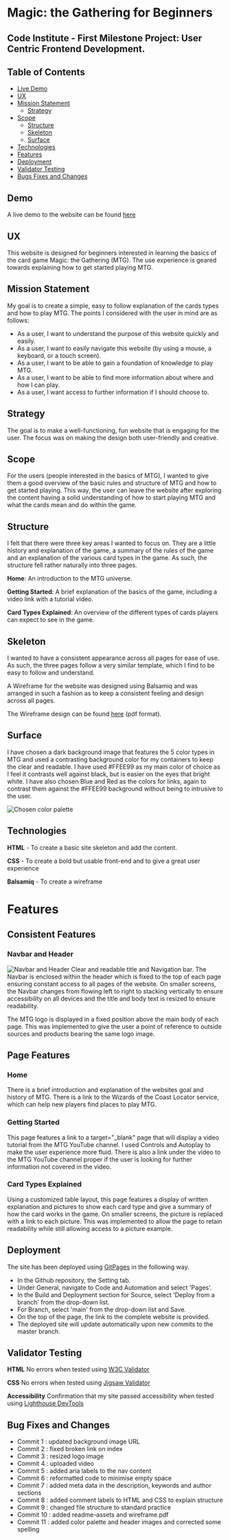 # Magic: the Gathering for Beginners

## Code Institute - First Milestone Project: User Centric Frontend Development.

## Table of Contents

+ [Live Demo](#demo)
+ [UX](#ux)
+ [Mission Statement](#mission-statement)
  + [Strategy](#strategy)
+ [Scope](#scope)
  + [Structure](#structure)
  + [Skeleton](#skeleton)
  + [Surface](#surface)
+ [Technologies](#technologies)
+ [Features](#features)
+ [Deployment](#deployment)
+ [Validator Testing](#validator-testing)
+ [Bugs Fixes and Changes](#bug-fixes-and-changes)

## Demo
A live demo to the website can be found [here](https://arcandrus.github.io/code-institute/)

## UX
This website is designed for beginners interested in learning the basics of the card game Magic: the Gathering (MTG). The use experience is geared towards explaining how to get started playing MTG.

## Mission Statement
My goal is to create a simple, easy to follow explanation of the cards types and how to play MTG. The points I considered with the user in mind are as follows:

+ As a user, I want to understand the purpose of this website quickly and easily.
+ As a user, I want to easily navigate this website (by using a mouse, a keyboard, or a touch screen).
+ As a user, I want to be able to gain a foundation of knowledge to play MTG.
+ As a user, I want to be able to find more information about where and how I can play.
+ As a user, I want access to further information if I should choose to.

## Strategy
The goal is to make a well-functioning, fun website that is engaging for the user. The focus was on making the design both user-friendly and creative.

## Scope
For the users (people interested in the basics of MTG), I wanted to give them a good overview of the basic rules and structure of MTG and how to get started playing. This way, the user can leave the website after exploring the content having a solid understanding of how to start playing MTG and what the cards mean and do within the game.

## Structure
I felt that there were three key areas I wanted to focus on. They are a little history and explanation of the game, a summary of the rules of the game and an explanation of the various card types in the game. As such, the structure fell rather naturally into three pages.

**Home**: An introduction to the MTG universe.

**Getting Started**: A brief explanation of the basics of the game, including a video link with a tutorial video.

**Card Types Explained**: An overview of the different types of cards players can expect to see in the game.

## Skeleton
I wanted to have a consistent appearance across all pages for ease of use. As such, the three pages follow a very similar template, which I find to be easy to follow and understand.

A Wireframe for the website was designed using Balsamiq and was arranged in such a fashion as to keep a consistent feeling and design across all pages.

The Wireframe design can be found [here](./readme-assets/mtg-wireframe.pdf) (pdf format).

## Surface
I have chosen a dark background image that features the 5 color types in MTG and used a contrasting background color for my containers to keep the clear and readable. I have used #FFEE99 as my main color of choice as I feel it contrasts well against black, but is easier on the eyes that bright white. I have also chosen Blue and Red as the colors for links, again to contrast them against the #FFEE99 background without being to intrusive to the user.

![Chosen color palette](./readme-assets/palette.png)

## Technologies
**HTML** - To create a basic site skeleton and add the content.

**CSS** - To create a bold but usable front-end and to give a great user experience

**Balsamiq** - To create a wireframe

# Features
## Consistent Features

### Navbar and Header
![Navbar and Header](./readme-assets/header.png)
Clear and readable title and Navigation bar. The Navbar is enclosed within the header which is fixed to the top of each page ensuring constant access to all pages of the website.
On smaller screens, the Navbar changes from flowing left to right to stacking vertically to ensure accessibility on all devices and the title and body text is resized to ensure readability.

The MTG logo is displayed in a fixed position above the main body of each page. This was implemented to give the user a point of reference to outside sources and products bearing the same logo image.

## Page Features

### Home
There is a brief introduction and explanation of the websites goal and history of MTG.
There is a link to the Wizards of the Coast Locator service, which can help new players find places to play MTG.

### Getting Started
This page features a link to a target="_blank" page that will display a video tutorial from the MTG YouTube channel. I used Controls and Autoplay to make the user experience more fluid.
There is also a link under the video to the MTG YouTube channel proper if the user is looking for further information not covered in the video.

### Card Types Explained
Using a customized table layout, this page features a display of written explanation and pictures to show each card type and give a summary of how the card works in the game.
On smaller screens, the picture is replaced with a link to each picture. This was implemented to allow the page to retain readability while still allowing access to a picture example.

## Deployment
The site has been deployed using [GitPages](https://pages.github.com) in the following way.
+ In the Github repository, the Setting tab.
+ Under General, navigate to Code and Automation and select 'Pages'.
+ In the Build and Deployment section for Source, select 'Deploy from a branch' from the drop-down list.
+ For Branch, select 'main' from the drop-down list and Save.
+ On the top of the page, the link to the complete website is provided.
+ The deployed site will update automatically upon new commits to the master branch.

## Validator Testing
**HTML** No errors when tested using [W3C Validator](./readme-assets/html-pass.png)

**CSS** No errors when tested using [Jigsaw Validator](./readme-assets/css-pass.png)

**Accessibility** Confirmation that my site passed accessibility when tested using [Lighthouse DevTools](./readme-assets/lighthouse-pass.png)

## Bug Fixes and Changes

+ Commit 1 : updated background image URL
+ Commit 2 : fixed broken link on index
+ Commit 3 : resized logo image
+ Commit 4 : uploaded video
+ Commit 5 : added aria labels to the nav content
+ Commit 6 : reformatted code to minimise empty space
+ Commit 7 : added meta data in the description, keywords and author sections
+ Commit 8 : added comment labels to HTML and CSS to explain structure
+ Commit 9 : changed file structure to standard practice
+ Commit 10 : added readme-assets and wireframe.pdf
+ Commit 11 : added color palette and header images and corrected some spelling
